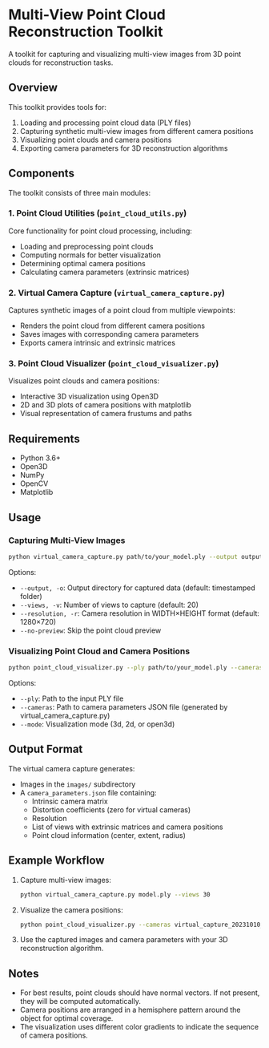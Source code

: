# Multi-View Point Cloud Reconstruction Toolkit

A toolkit for capturing and visualizing multi-view images from 3D point clouds for reconstruction tasks.

## Overview

This toolkit provides tools for:

1. Loading and processing point cloud data (PLY files)
2. Capturing synthetic multi-view images from different camera positions
3. Visualizing point clouds and camera positions
4. Exporting camera parameters for 3D reconstruction algorithms

## Components

The toolkit consists of three main modules:

### 1. Point Cloud Utilities (`point_cloud_utils.py`)

Core functionality for point cloud processing, including:
- Loading and preprocessing point clouds
- Computing normals for better visualization
- Determining optimal camera positions
- Calculating camera parameters (extrinsic matrices)

### 2. Virtual Camera Capture (`virtual_camera_capture.py`)

Captures synthetic images of a point cloud from multiple viewpoints:
- Renders the point cloud from different camera positions
- Saves images with corresponding camera parameters
- Exports camera intrinsic and extrinsic matrices

### 3. Point Cloud Visualizer (`point_cloud_visualizer.py`)

Visualizes point clouds and camera positions:
- Interactive 3D visualization using Open3D
- 2D and 3D plots of camera positions with matplotlib
- Visual representation of camera frustums and paths

## Requirements

- Python 3.6+
- Open3D
- NumPy
- OpenCV
- Matplotlib

## Usage

### Capturing Multi-View Images

```bash
python virtual_camera_capture.py path/to/your_model.ply --output output_dir --views 30 --resolution 1280x720
```

Options:
- `--output, -o`: Output directory for captured data (default: timestamped folder)
- `--views, -v`: Number of views to capture (default: 20)
- `--resolution, -r`: Camera resolution in WIDTH×HEIGHT format (default: 1280×720)
- `--no-preview`: Skip the point cloud preview

### Visualizing Point Cloud and Camera Positions

```bash
python point_cloud_visualizer.py --ply path/to/your_model.ply --cameras path/to/camera_parameters.json --mode 3d
```

Options:
- `--ply`: Path to the input PLY file
- `--cameras`: Path to camera parameters JSON file (generated by virtual_camera_capture.py)
- `--mode`: Visualization mode (3d, 2d, or open3d)

## Output Format

The virtual camera capture generates:
- Images in the `images/` subdirectory
- A `camera_parameters.json` file containing:
  - Intrinsic camera matrix
  - Distortion coefficients (zero for virtual cameras)
  - Resolution
  - List of views with extrinsic matrices and camera positions
  - Point cloud information (center, extent, radius)

## Example Workflow

1. Capture multi-view images:
   ```bash
   python virtual_camera_capture.py model.ply --views 30
   ```

2. Visualize the camera positions:
   ```bash
   python point_cloud_visualizer.py --cameras virtual_capture_20231010_123456/camera_parameters.json --mode 3d
   ```

3. Use the captured images and camera parameters with your 3D reconstruction algorithm.

## Notes

- For best results, point clouds should have normal vectors. If not present, they will be computed automatically.
- Camera positions are arranged in a hemisphere pattern around the object for optimal coverage.
- The visualization uses different color gradients to indicate the sequence of camera positions. 